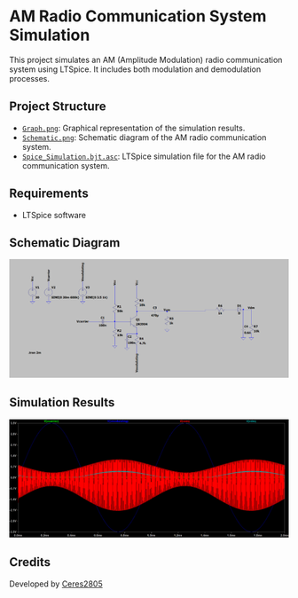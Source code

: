 # AM Radio Communication System Simulation

This project simulates an AM (Amplitude Modulation) radio communication system using LTSpice. It includes both modulation and demodulation processes.

## Project Structure

- [`Graph.png`](LtSpice_Project/Graph.png): Graphical representation of the simulation results.
- [`Schematic.png`](LtSpice_Project/Graph.png): Schematic diagram of the AM radio communication system.
- [`Spice_Simulation.bjt.asc`](Lt_Spice_Project.bjt.asc): LTSpice simulation file for the AM radio communication system.

## Requirements

- LTSpice software

## Schematic Diagram

![Schematic Diagram](LtSpice_Project/Schematic.png)

## Simulation Results

![Simulation Results](LtSpice_Project/Graph.png)

## Credits

Developed by [Ceres2805](https://github.com/Ceres2805)
